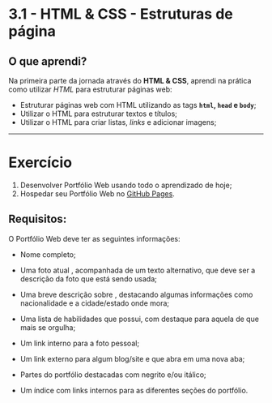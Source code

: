 
# 3.1 - HTML & CSS - Estruturas de página

## O que aprendi?

Na primeira parte da jornada através do **HTML & CSS**, aprendi na prática como utilizar _HTML_ para estruturar páginas web:

-   Estruturar páginas web com HTML utilizando as tags  **`html`,  `head`  e  `body`**;
-   Utilizar o HTML para estruturar textos e títulos;
-   Utilizar o HTML para criar listas,  _links_  e adicionar imagens;
----------

# Exercício 

1.  Desenvolver Portfólio Web usando todo o aprendizado de hoje;
2.  Hospedar seu Portfólio Web no [GitHub Pages](https://pages.github.com/).

## Requisitos:


O Portfólio Web deve ter as seguintes informações:

-   Nome completo;
    
-   Uma foto atual , acompanhada de um texto alternativo, que deve ser a descrição da foto que está sendo usada;
    
-   Uma breve descrição sobre , destacando algumas informações como nacionalidade e a cidade/estado onde mora;
    
-   Uma lista de habilidades que possui, com destaque para aquela de que  mais se orgulha;
    
-   Um link interno para a  foto pessoal;
    
-   Um link externo para algum blog/site e que abra em uma nova aba;
    
-   Partes do portfólio destacadas com negrito e/ou itálico;
    
-   Um índice com links internos para as diferentes seções do portfólio.
